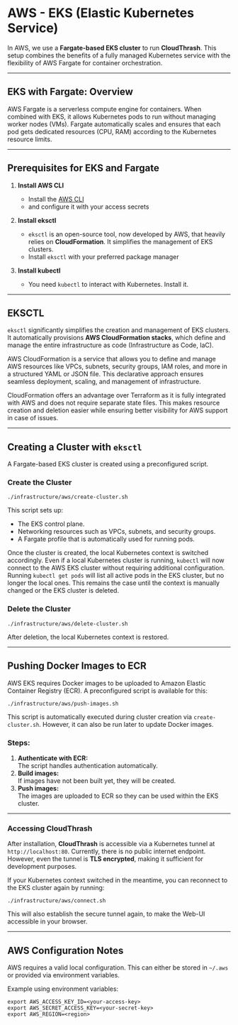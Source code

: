 # AWS - EKS (Elastic Kubernetes Service)  

In AWS, we use a **Fargate-based EKS cluster** to run **CloudThrash**. This setup combines the benefits of a fully managed Kubernetes service with the flexibility of AWS Fargate for container orchestration.  

---

## EKS with Fargate: Overview  

AWS Fargate is a serverless compute engine for containers. When combined with EKS, it allows Kubernetes pods to run without managing worker nodes (VMs). Fargate automatically scales and ensures that each pod gets dedicated resources (CPU, RAM) according to the Kubernetes resource limits.  

---

## Prerequisites for EKS and Fargate  

1. **Install AWS CLI**  
   - Install the [AWS CLI](https://docs.aws.amazon.com/cli/latest/userguide/install-cliv2.html)
   - and configure it with your access secrets 

2. **Install eksctl**  
   - `eksctl` is an open-source tool, now developed by AWS, that heavily relies on **CloudFormation**. It simplifies the management of EKS clusters.  
   - Install `eksctl` with your preferred package manager

3. **Install kubectl**  
   - You need `kubectl` to interact with Kubernetes. Install it.

---

## EKSCTL  

`eksctl` significantly simplifies the creation and management of EKS clusters. It automatically provisions **AWS CloudFormation stacks**, which define and manage the entire infrastructure as code (Infrastructure as Code, IaC).  

AWS CloudFormation is a service that allows you to define and manage AWS resources like VPCs, subnets, security groups, IAM roles, and more in a structured YAML or JSON file. This declarative approach ensures seamless deployment, scaling, and management of infrastructure.

CloudFormation offers an advantage over Terraform as it is fully integrated with AWS and does not require separate state files. This makes resource creation and deletion easier while ensuring better visibility for AWS support in case of issues.  

---

## Creating a Cluster with `eksctl`  

A Fargate-based EKS cluster is created using a preconfigured script.  

### Create the Cluster  

```shell
./infrastructure/aws/create-cluster.sh
```  

This script sets up:  
- The EKS control plane.  
- Networking resources such as VPCs, subnets, and security groups.  
- A Fargate profile that is automatically used for running pods.  

Once the cluster is created, the local Kubernetes context is switched accordingly. Even if a local Kubernetes cluster is running, `kubectl` will now connect to the AWS EKS cluster without requiring additional configuration. Running `kubectl get pods` will list all active pods in the EKS cluster, but no longer the local ones. This remains the case until the context is manually changed or the EKS cluster is deleted.  

### Delete the Cluster  
  
   ```shell
   ./infrastructure/aws/delete-cluster.sh
   ```  

After deletion, the local Kubernetes context is restored.  

---

## Pushing Docker Images to ECR  

AWS EKS requires Docker images to be uploaded to Amazon Elastic Container Registry (ECR). A preconfigured script is available for this:  

```shell
./infrastructure/aws/push-images.sh
```  

This script is automatically executed during cluster creation via `create-cluster.sh`. However, it can also be run later to update Docker images.  

### Steps:  
1. **Authenticate with ECR:**  
   The script handles authentication automatically.  
2. **Build images:**  
   If images have not been built yet, they will be created.  
3. **Push images:**  
   The images are uploaded to ECR so they can be used within the EKS cluster.  

---

### Accessing CloudThrash  

After installation, **CloudThrash** is accessible via a Kubernetes tunnel at `http://localhost:80`. Currently, there is no public internet endpoint. However, even the tunnel is **TLS encrypted**, making it sufficient for development purposes. 

If your Kubernetes context switched in the meantime, you can reconnect to the EKS cluster again by running:

```shell
./infrastructure/aws/connect.sh
```

This will also establish the secure tunnel again, to make the Web-UI accessible in your browser.

---

## AWS Configuration Notes  

AWS requires a valid local configuration. This can either be stored in `~/.aws` or provided via environment variables.  

Example using environment variables:  

```shell
export AWS_ACCESS_KEY_ID=<your-access-key>
export AWS_SECRET_ACCESS_KEY=<your-secret-key>
export AWS_REGION=<region>
```  
